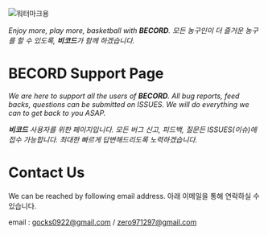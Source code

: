 ![워터마크용](https://user-images.githubusercontent.com/52590935/61990550-8fb64b00-b07d-11e9-97db-d59b6dcecef2.png)

_Enjoy more, play more, basketball with **BECORD**._
_모든 농구인이 더 즐거운 농구를 할 수 있도록, **비코드**가 함께 하겠습니다._

# BECORD Support Page
_We are here to support all the users of **BECORD**._
_All bug reports, feed backs, questions can be submitted on ISSUES._
_We will do everything we can to get back to you ASAP._

_**비코드** 사용자를 위한 페이지입니다._
_모든 버그 신고, 피드백, 질문든 ISSUES(이슈)에 접수 가능합니다._
_최대한 빠르게 답변해드리도록 노력하겠습니다._

# Contact Us
We can be reached by following email address. 아래 이메일을 통해 연락하실 수 있습니다.

email : gocks0922@gmail.com / zero971297@gmail.com
